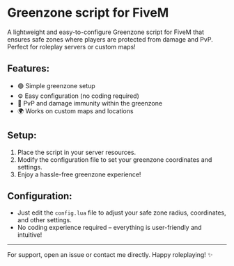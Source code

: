 # Greenzone script for FiveM

A lightweight and easy-to-configure Greenzone script for FiveM that ensures safe zones where players are protected from damage and PvP. Perfect for roleplay servers or custom maps!

## Features:
- 🟢 Simple greenzone setup
- ⚙️ Easy configuration (no coding required)
- 🚫 PvP and damage immunity within the greenzone
- 🌍 Works on custom maps and locations

## Setup:
1. Place the script in your server resources.
2. Modify the configuration file to set your greenzone coordinates and settings.
3. Enjoy a hassle-free greenzone experience!

## Configuration:
- Just edit the `config.lua` file to adjust your safe zone radius, coordinates, and other settings.
- No coding experience required – everything is user-friendly and intuitive!

---

For support, open an issue or contact me directly. Happy roleplaying! ✨

